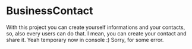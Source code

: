 # BusinessContact
With this project you can create yourself informations and your contacts, so, also every users can do that.
I mean, you can create your contact and share it. Yeah temporary now in console :)
Sorry, for some error.
